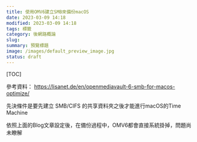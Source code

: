 ```yaml
---
title: 使用OMV6建立SMB來備份macOS
date: 2023-03-09 14:18
modified: 2023-03-09 14:18
tags: 標籤
category: 後網路概論
slug:
summary: 預覽標題
image: /images/default_preview_image.jpg
status: draft
---
```


[TOC]

參考資料：
https://lisanet.de/en/openmediavault-6-smb-for-macos-optimize/

先決條件是要先建立 SMB/CIFS 的共享資料夾之後才能進行macOS的Time Machine

依照上面的Blog文章設定後，在備份過程中，OMV6都會直接系統掛掉，問題尚未瞭解